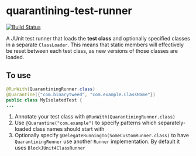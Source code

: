 # quarantining-test-runner

[![Build Status](https://travis-ci.org/BinaryTweed/quarantining-test-runner.svg)](https://travis-ci.org/BinaryTweed/quarantining-test-runner)

A JUnit test runner that loads the <strong>test class</strong> and optionally specified classes in a separate `ClassLoader`. This means that static members will effectively be reset between each test class, as new versions of those classes are loaded.

## To use

```java
@RunWith(QuarantiningRunner.class)
@Quarantine({"com.binarytweed", "com.example.ClassName"})
public class MyIsolatedTest {
...
```

1. Annotate your test class with `@RunWith(QuarantiningRunner.class)`
1. Use `@Quarantine("com.example")` to specify patterns which separately-loaded class names should start with 
1. Optionally specify `@DelegateRunningTo(SomeCustomRunner.class)` to have `QuarantiningRunner` use another `Runner` implementation. By default it uses `BlockJUnit4ClassRunner`

